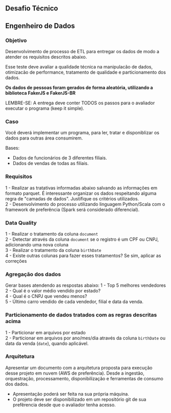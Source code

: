 ## Desafio Técnico

## Engenheiro de Dados

### Objetivo

Desenvolvimento de processo de ETL para entregar os dados de modo a atender os requisitos descritos abaixo.

Esse teste deve avaliar a qualidade técnica na manipulacão de dados, otimizacão de performance, tratamento de qualidade e particionamento dos dados.

**Os dados de pessoas foram gerados de forma aleatória, utilizando a biblioteca FakerJS e FakerJS-BR**

LEMBRE-SE: A entrega deve conter TODOS os passos para o avaliador executar o programa (keep it simple).

### Caso

Você deverá implementar um programa, para ler, tratar e disponiblizar os dados para outras área consumirem.

Bases:
- Dados de funcionários de 3 diferentes filiais.</br>
- Dados de vendas de todas as filiais.</br>

### Requisitos

1 - Realizar as tratativas informadas abaixo salvando as informações em formato parquet. É interessante organizar os dados respeitando alguma regra de "camadas de dados". Justifique os critérios utilizados.</br>
2 - Desenvolvimento do processo utilizando linguagem Python/Scala com o framework de preferência (Spark será considerado diferencial).</br>


### Data Quality

1 - Realizar o tratamento da coluna `document` </br>
2 - Detectar através da coluna `document` se o registro é um CPF ou CNPJ, adicionando uma nova coluna</br>
3 - Realizar o tratamento da coluna `birthDate`</br>
4 - Existe outras colunas para fazer esses tratamentos? Se sim, aplicar as correções</br>

### Agregação dos dados 
Gerar bases atendendo as respostas abaixo:
1 - Top 5 melhores vendedores</br>
2 - Qual é o valor médio vendido por estado?</br>
4 - Qual é o CNPJ que vendeu menos?</br>
5 - Último carro vendido de cada vendedor, filial e data da venda.</br>

### Particionamento de dados tratados com as regras descritas acima

1 - Particionar em arquivos por estado</br>
2 - Particionar em arquivos por ano/mes/dia através da coluna `birthDate` ou data da venda (`date`), quando aplicável.</br>

### Arquitetura

Apresentar um documento com a arquitetura proposta para execução desse projeto em nuvem (AWS de preferência). Desde a ingestão, orquestração, processamento, disponibilização e ferramentas de consumo dos dados.

 - Apresentação poderá ser feita na sua própria máquina. </br>
 - O projeto deve ser disponibilizado em um repositório git de sua prefêrencia desde que o avaliador tenha acesso.
